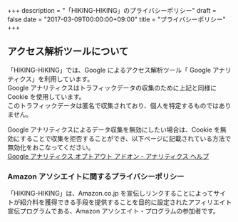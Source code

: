 +++
description = "「HIKING-HIKING」のプライバシーポリシー"
draft = false
date = "2017-03-09T00:00:00+09:00"
title = "プライバシーポリシー"
+++

<!--more-->

## アクセス解析ツールについて

「HIKING-HIKING」では、Google によるアクセス解析ツール「 Google アナリティクス」を利用しています。  
Google アナリティクスはトラフィックデータの収集のために上記と同様に Cookie を使用しています。  
このトラフィックデータは匿名で収集されており、個人を特定するものではありません。

Google アナリティクスによるデータ収集を無効にしたい場合は、Cookie を無効にすることで収集を拒否することができ、以下ページに記載されている方法で無効化をおこなってください。  
[Google アナリティクス オプトアウト アドオン - アナリティクス ヘルプ](https://support.google.com/analytics/answer/181881?hl=ja)

### Amazon アソシエイトに関するプライバシーポリシー

「HIKING-HIKING」は、Amazon.co.jp を宣伝しリンクすることによってサイトが紹介料を獲得できる手段を提供することを目的に設定されたアフィリエイト宣伝プログラムである、Amazon アソシエイト・プログラムの参加者です。
